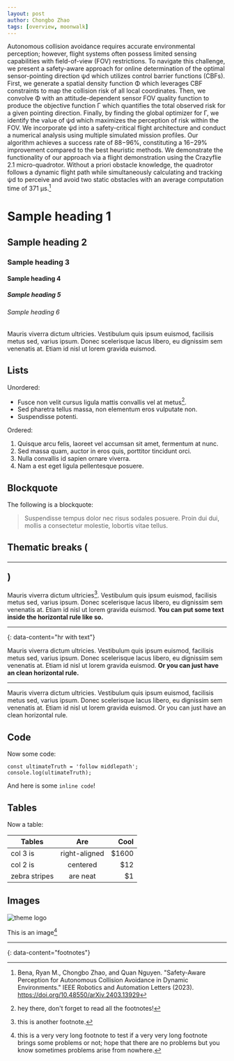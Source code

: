 ```yaml
---
layout: post
author: Chongbo Zhao
tags: [overview, moonwalk]
---
```


 Autonomous collision avoidance requires accurate environmental perception; however, flight systems often possess limited sensing capabilities with field-of-view (FOV) restrictions. To navigate this challenge, we present a safety-aware approach for online determination of the optimal sensor-pointing direction ψd which utilizes control barrier functions (CBFs). First, we generate a spatial density function Φ which leverages CBF constraints to map the collision risk of all local coordinates. Then, we convolve Φ with an attitude-dependent sensor FOV quality function to produce the objective function Γ which quantifies the total observed risk for a given pointing direction. Finally, by finding the global optimizer for Γ, we identify the value of ψd which maximizes the perception of risk within the FOV. We incorporate ψd into a safety-critical flight architecture and conduct a numerical analysis using multiple simulated mission profiles. Our algorithm achieves a success rate of 88−96%, constituting a 16−29% improvement compared to the best heuristic methods. We demonstrate the functionality of our approach via a flight demonstration using the Crazyflie 2.1 micro-quadrotor. Without a priori obstacle knowledge, the quadrotor follows a dynamic flight path while simultaneously calculating and tracking ψd to perceive and avoid two static obstacles with an average computation time of 371 μs.[^1]


# Sample heading 1
## Sample heading 2
### Sample heading 3
#### Sample heading 4
##### Sample heading 5
###### Sample heading 6

Mauris viverra dictum ultricies. Vestibulum quis ipsum euismod, facilisis metus sed, varius ipsum. Donec scelerisque lacus libero, eu dignissim sem venenatis at. Etiam id nisl ut lorem gravida euismod.

## Lists

Unordered:

- Fusce non velit cursus ligula mattis convallis vel at metus[^2].
- Sed pharetra tellus massa, non elementum eros vulputate non.
- Suspendisse potenti.

Ordered:

1. Quisque arcu felis, laoreet vel accumsan sit amet, fermentum at nunc.
2. Sed massa quam, auctor in eros quis, porttitor tincidunt orci.
3. Nulla convallis id sapien ornare viverra.
4. Nam a est eget ligula pellentesque posuere.

## Blockquote

The following is a blockquote:

> Suspendisse tempus dolor nec risus sodales posuere. Proin dui dui, mollis a consectetur molestie, lobortis vitae tellus.

## Thematic breaks (<hr>)

Mauris viverra dictum ultricies[^3]. Vestibulum quis ipsum euismod, facilisis metus sed, varius ipsum. Donec scelerisque lacus libero, eu dignissim sem venenatis at. Etiam id nisl ut lorem gravida euismod. **You can put some text inside the horizontal rule like so.**

---
{: data-content="hr with text"}

Mauris viverra dictum ultricies. Vestibulum quis ipsum euismod, facilisis metus sed, varius ipsum. Donec scelerisque lacus libero, eu dignissim sem venenatis at. Etiam id nisl ut lorem gravida euismod. **Or you can just have an clean horizontal rule.**

---

Mauris viverra dictum ultricies. Vestibulum quis ipsum euismod, facilisis metus sed, varius ipsum. Donec scelerisque lacus libero, eu dignissim sem venenatis at. Etiam id nisl ut lorem gravida euismod. Or you can just have an clean horizontal rule.

## Code

Now some code:

```
const ultimateTruth = 'follow middlepath';
console.log(ultimateTruth);
```

And here is some `inline code`!

## Tables

Now a table:

| Tables        | Are           | Cool  |
| ------------- |:-------------:| -----:|
| col 3 is      | right-aligned | $1600 |
| col 2 is      | centered      |   $12 |
| zebra stripes | are neat      |    $1 |

## Images

![theme logo](http://www.abhinavsaxena.com/images/abhinav.jpeg)

This is an image[^4]

---
{: data-content="footnotes"}

[^1]: Bena, Ryan M., Chongbo Zhao, and Quan Nguyen. "Safety-Aware Perception for Autonomous Collision Avoidance in Dynamic Environments." IEEE Robotics and Automation Letters (2023). https://doi.org/10.48550/arXiv.2403.13929
[^2]: hey there, don't forget to read all the footnotes!
[^3]: this is another footnote.
[^4]: this is a very very long footnote to test if a very very long footnote brings some problems or not; hope that there are no problems but you know sometimes problems arise from nowhere.

